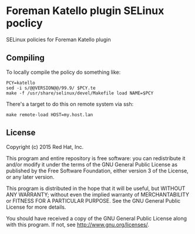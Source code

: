 Foreman Katello plugin SELinux poclicy
======================================

SELinux policies for Foreman Katello plugin

Compiling
---------

To locally compile the policy do something like:

    PCY=katello
    sed -i s/@@VERSION@@/99.9/ $PCY.te
    make -f /usr/share/selinux/devel/Makefile load NAME=$PCY

There's a target to do this on remote system via ssh:

    make remote-load HOST=my.host.lan

License
-------

Copyright (c) 2015 Red Hat, Inc.

This program and entire repository is free software: you can redistribute it
and/or modify it under the terms of the GNU General Public License as
published by the Free Software Foundation, either version 3 of the License, or
any later version.

This program is distributed in the hope that it will be useful, but WITHOUT
ANY WARRANTY; without even the implied warranty of MERCHANTABILITY or FITNESS
FOR A PARTICULAR PURPOSE.  See the GNU General Public License for more
details.

You should have received a copy of the GNU General Public License along with
this program.  If not, see <http://www.gnu.org/licenses/>.

